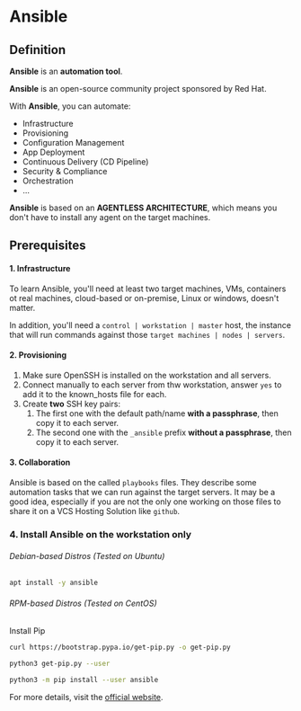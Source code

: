 # Ansible

## Definition
**Ansible** is an **automation tool**.

**Ansible** is an open-source community project sponsored by Red Hat.

With **Ansible**, you can automate:
- Infrastructure
- Provisioning
- Configuration Management
- App Deployment
- Continuous Delivery (CD Pipeline)
- Security & Compliance
- Orchestration
- ...

**Ansible** is based on an **AGENTLESS ARCHITECTURE**, which means you don't have to install any agent on the target machines.

## Prerequisites

#### 1. Infrastructure
To learn Ansible, you'll need at least two target machines, VMs,
containers ot real machines, cloud-based or on-premise, Linux or windows,
doesn't matter.

In addition, you'll need a `control | workstation | master` host, the instance that will run commands against those `target machines | nodes | servers`.

#### 2. Provisioning
1. Make sure OpenSSH is installed on the workstation and all servers.
2. Connect manually to each server from thw workstation, answer `yes` to add it to the known_hosts file for each.
3. Create **two** SSH key pairs:
   1. The first one with the default path/name **with a passphrase**, then copy it to each server.  
   2. The second one with the `_ansible` prefix **without a passphrase**, then copy it to each server.

#### 3. Collaboration
Ansible is based on the called `playbooks` files.
They describe some automation tasks that we can run against the target servers.
It may be a good idea,
especially if you are not the only one working on those files to share it on a VCS Hosting Solution like `github`.

### 4. Install Ansible on the workstation only
###### Debian-based Distros (Tested on Ubuntu)
```bash
apt install -y ansible
```
###### RPM-based Distros (Tested on CentOS)
Install Pip
```bash
curl https://bootstrap.pypa.io/get-pip.py -o get-pip.py
```
```bash
python3 get-pip.py --user
```
```bash
python3 -m pip install --user ansible
```

For more details,
visit the [official website](https://docs.ansible.com/ansible/latest/installation_guide/intro_installation.html).